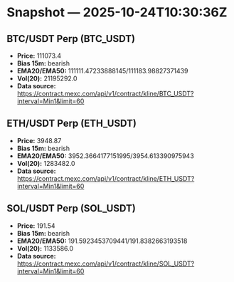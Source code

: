 # Snapshot — 2025-10-24T10:30:36Z

## BTC/USDT Perp (BTC_USDT)
- **Price:** 111073.4
- **Bias 15m:** bearish
- **EMA20/EMA50:** 111111.47233888145/111183.98827371439
- **Vol(20):** 21195292.0
- **Data source:** https://contract.mexc.com/api/v1/contract/kline/BTC_USDT?interval=Min1&limit=60

## ETH/USDT Perp (ETH_USDT)
- **Price:** 3948.87
- **Bias 15m:** bearish
- **EMA20/EMA50:** 3952.3664177151995/3954.613390975943
- **Vol(20):** 1283482.0
- **Data source:** https://contract.mexc.com/api/v1/contract/kline/ETH_USDT?interval=Min1&limit=60

## SOL/USDT Perp (SOL_USDT)
- **Price:** 191.54
- **Bias 15m:** bearish
- **EMA20/EMA50:** 191.5923453709441/191.8382663193518
- **Vol(20):** 1133586.0
- **Data source:** https://contract.mexc.com/api/v1/contract/kline/SOL_USDT?interval=Min1&limit=60
